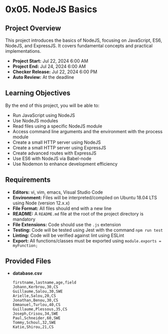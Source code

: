 # 0x05. NodeJS Basics

## Project Overview
This project introduces the basics of NodeJS, focusing on JavaScript, ES6, NodeJS, and ExpressJS. It covers fundamental concepts and practical implementations.

- **Project Start:** Jul 22, 2024 6:00 AM
- **Project End:** Jul 24, 2024 6:00 AM
- **Checker Release:** Jul 22, 2024 6:00 PM
- **Auto Review:** At the deadline

## Learning Objectives
By the end of this project, you will be able to:
- Run JavaScript using NodeJS
- Use NodeJS modules
- Read files using a specific NodeJS module
- Access command line arguments and the environment with the process module
- Create a small HTTP server using NodeJS
- Create a small HTTP server using ExpressJS
- Create advanced routes with ExpressJS
- Use ES6 with NodeJS via Babel-node
- Use Nodemon to enhance development efficiency

## Requirements
- **Editors:** vi, vim, emacs, Visual Studio Code
- **Environment:** Files will be interpreted/compiled on Ubuntu 18.04 LTS using Node (version 12.x.x)
- **File Format:** All files should end with a new line
- **README:** A `README.md` file at the root of the project directory is mandatory
- **File Extensions:** Code should use the `.js` extension
- **Testing:** Code will be tested using Jest with the command `npm run test`
- **Linting:** Code will be verified against lint using ESLint
- **Export:** All functions/classes must be exported using `module.exports = myFunction;`

## Provided Files
- **database.csv**
  ```csv
  firstname,lastname,age,field
  Johann,Kerbrou,30,CS
  Guillaume,Salou,30,SWE
  Arielle,Salou,20,CS
  Jonathan,Benou,30,CS
  Emmanuel,Turlou,40,CS
  Guillaume,Plessous,35,CS
  Joseph,Crisou,34,SWE
  Paul,Schneider,60,SWE
  Tommy,Schoul,32,SWE
  Katie,Shirou,21,CS

